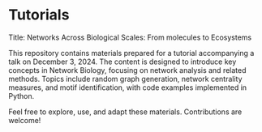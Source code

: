 # Tutorials 

Title: 
Networks Across Biological Scales: From molecules to Ecosystems 


This repository contains materials prepared for a tutorial accompanying a talk on December 3, 2024. The content is designed to introduce key concepts in Network Biology, focusing on network analysis and related methods. Topics include random graph generation, network centrality measures, and motif identification, with code examples implemented in Python.

Feel free to explore, use, and adapt these materials. Contributions are welcome!
